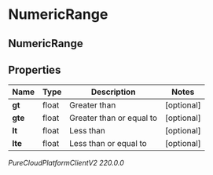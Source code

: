# NumericRange

## NumericRange

## Properties

|Name | Type | Description | Notes|
|------------ | ------------- | ------------- | -------------|
| **gt** | float | Greater than | [optional] |
| **gte** | float | Greater than or equal to | [optional] |
| **lt** | float | Less than | [optional] |
| **lte** | float | Less than or equal to | [optional] |



_PureCloudPlatformClientV2 220.0.0_
